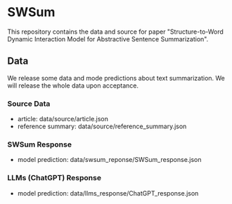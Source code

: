 # SWSum

This repository contains the data and source for paper "Structure-to-Word Dynamic Interaction Model for Abstractive Sentence Summarization".




## Data

We release some data and mode predictions about text summarization. We will release the whole data upon acceptance.


### Source Data

- article: data/source/article.json
- reference summary: data/source/reference_summary.json

### SWSum Response

- model prediction: data/swsum_reponse/SWSum_response.json

### LLMs (ChatGPT) Response

- model prediction: data/llms_response/ChatGPT_response.json


